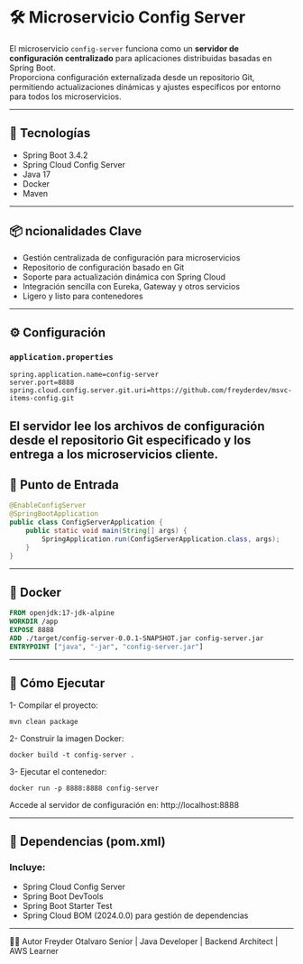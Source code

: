 
# 🛠️ Microservicio Config Server

El microservicio `config-server` funciona como un **servidor de configuración centralizado** para aplicaciones distribuidas basadas en Spring Boot.  
Proporciona configuración externalizada desde un repositorio Git, permitiendo actualizaciones dinámicas y ajustes específicos por entorno para todos los microservicios.

---

## 🚀 Tecnologías

- Spring Boot 3.4.2  
- Spring Cloud Config Server  
- Java 17  
- Docker  
- Maven

---

## 📦 ncionalidades Clave

- Gestión centralizada de configuración para microservicios  
- Repositorio de configuración basado en Git  
- Soporte para actualización dinámica con Spring Cloud  
- Integración sencilla con Eureka, Gateway y otros servicios  
- Ligero y listo para contenedores

---

## ⚙️ Configuración

### `application.properties`

```properties
spring.application.name=config-server
server.port=8888
spring.cloud.config.server.git.uri=https://github.com/freyderdev/msvc-items-config.git
```
El servidor lee los archivos de configuración desde el repositorio Git especificado y los entrega a los microservicios cliente.
---

## 🚀 Punto de Entrada
```java
@EnableConfigServer
@SpringBootApplication
public class ConfigServerApplication {
    public static void main(String[] args) {
        SpringApplication.run(ConfigServerApplication.class, args);
    }
}
```
---
## 🐳 Docker
```Dockerfile
FROM openjdk:17-jdk-alpine 
WORKDIR /app
EXPOSE 8888
ADD ./target/config-server-0.0.1-SNAPSHOT.jar config-server.jar
ENTRYPOINT ["java", "-jar", "config-server.jar"]
```

---
## 🧪 Cómo Ejecutar
1- Compilar el proyecto:
```
mvn clean package
```
2- Construir la imagen Docker:
```
docker build -t config-server .
```
3- Ejecutar el contenedor:
```
docker run -p 8888:8888 config-server
```
Accede al servidor de configuración en: http://localhost:8888

---
## 📁 Dependencias (pom.xml)
### Incluye:
- Spring Cloud Config Server
- Spring Boot DevTools
- Spring Boot Starter Test
- Spring Cloud BOM (2024.0.0) para gestión de dependencias
---
👨‍💻 Autor
Freyder Otalvaro Senior | Java Developer | Backend Architect | AWS Learner






